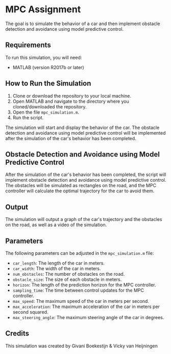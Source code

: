 # MPC Assignment
The goal is to simulate the behavior of a car and then implement obstacle detection and avoidance using model predictive control.

## Requirements
To run this simulation, you will need:
- MATLAB (version R2017b or later)

## How to Run the Simulation
1. Clone or download the repository to your local machine.
2. Open MATLAB and navigate to the directory where you cloned/downloaded the repository.
3. Open the file `mpc_simulation.m`.
4. Run the script.

The simulation will start and display the behavior of the car. The obstacle detection and avoidance using model predictive control will be implemented after the simulation of the car's behavior has been completed.

## Obstacle Detection and Avoidance using Model Predictive Control
After the simulation of the car's behavior has been completed, the script will implement obstacle detection and avoidance using model predictive control. The obstacles will be simulated as rectangles on the road, and the MPC controller will calculate the optimal trajectory for the car to avoid them.

## Output
The simulation will output a graph of the car's trajectory and the obstacles on the road, as well as a video of the simulation.

## Parameters
The following parameters can be adjusted in the `mpc_simulation.m` file:
- `car_length`: The length of the car in meters.
- `car_width`: The width of the car in meters.
- `num_obstacles`: The number of obstacles on the road.
- `obstacle_size`: The size of each obstacle in meters.
- `horizon`: The length of the prediction horizon for the MPC controller.
- `sampling_time`: The time between control updates for the MPC controller.
- `max_speed`: The maximum speed of the car in meters per second.
- `max_acceleration`: The maximum acceleration of the car in meters per second squared.
- `max_steering_angle`: The maximum steering angle of the car in degrees.

## Credits
This simulation was created by Givani Boekestijn & Vicky van Heijningen
